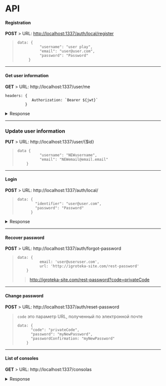 # API 

#### Registration 

**POST** > URL: [http://localhost:1337/auth/local/register](http://localhost:1337/auth/local/register)

>     data: {
>     		    "username": "user play",
>     		    "email": "user@user.com",
>     		    "password": "Password"
>     	   }
<hr></hr>

#### Get user information
**GET** > URL: http://localhost:1337/user/me

    headers: {
    		    Authorization: `Bearer ${jwt}`
             }

   
  <details><summary>Response</summary>
 
     {
         "_id": "5b2c3f7b8d67ce14620bac28",
         "username": "useruser",
         "email": "user@useruser.com",
         "provider": "local",
         "role": {
             "_id": "5b2c0adf2fa51a2198454cde",
             "name": "Authenticated",
             "description": "Default role given to authenticated user.",
             "type": "authenticated",
             "__v": 0
         },
         "__v": 0,
         "id": "5b2c3f7b8d67ce14620bac28"
     }
 </details>

<hr></hr>

### Update user information
**PUT** > URL: http://localhost:1337/user/{$id}

>     data {
>     			"username": "NEWusername",
>     	        "email": "NEWemail@email.email"
>     	  }
<hr></hr>

####  Login

**POST** > URL: http://localhost:1337/auth/local/
> 
>     data: {
>             "identifier": "user@user.com",
>             "password": "Password"
>           } 
<details><summary>Response</summary>
 
     {
     "jwt": "eyJhbGciOiJIUzI1NiIsInR5cCI6IkpXVCJ.....",
     "user": {
         "_id": "5b2c3f7b8d67ce14620bac28",
         "username": "useruser",
         "email": "user@useruser.com",
         "provider": "local",
         "role": {
             "_id": "5b2c0adf2fa51a2198454cde",
             "name": "Authenticated",
             "description": "Default role given to authenticated user.",
             "type": "authenticated",
             "__v": 0
         },
         "__v": 0,
         "id": "5b2c3f7b8d67ce14620bac28"
    } } 
</details>    
<hr></hr>

#### Recover password
**POST**  >  URL: http://localhost:1337/auth/forgot-password

>     data: {
> 	            email: 'user@useruser.com',
> 	            url: 'http://igroteka-site.com/rest-password'
> 	      }
> >http://igroteka-site.com/rest-password?code=privateCode
<hr></hr>
    
#### Change password

**POST** > URL:   http://localhost:1337/auth/reset-password

> `code` это параметр URL, полученный по электронной почте
> 
>     data: {
> 		    "code": "privateCode",
> 		    "password": "myNewPassword",
> 		    "passwordConfirmation: "myNewPassword"
> 		  }
<hr></hr>

#### List of consoles
**GET** > URL:  http://localhost:1337/consolas
 <details><summary>Response</summary>

     [
        {
            "_id": "5b2c0ea84fc2d40468d34583",
            "Name": "Playstation 4 Pro",
            "sescription": "Sescription",
            "Console_credentials": "Console_credentials",
            "games": "Games 1 . 2 . 3",
            "createdAt": "2018-06-21T20:46:32.691Z",
            "updatedAt": "2018-06-22T01:17:02.268Z",
            "__v": 0,
            "id": "5b2c0ea84fc2d40468d34583",
            "Console_group_id": {
                "_id": "5b2c0eda4fc2d40468d34584",
                "Console": "DemoGroup",
                "Games": "Games 1. 2 .3 .4",
                "createdAt": "2018-06-21T20:47:22.593Z",
                "updatedAt": "2018-06-21T20:47:22.785Z",
                "__v": 0,
                "id": "5b2c0eda4fc2d40468d34584"
            },
            "img": {
                "_id": "5b2c4e0eb2a2cf156c0070a2",
                "name": "PS4-Pro.png",
                "hash": "214b14ee92724198aae2e5d69b5c2a44",
                "ext": ".png",
                "mime": "image/png",
                "size": "117.87",
                "url": "/uploads/214b14ee92724198aae2e5d69b5c2a44.png",
                "provider": "local",
                "related": [
                    "5b2c0ea84fc2d40468d34583"
                ],
                "createdAt": "2018-06-22T01:17:02.301Z",
                "updatedAt": "2018-06-22T01:17:02.319Z",
                "__v": 0,
                "id": "5b2c4e0eb2a2cf156c0070a2"
            }
        }
    ]


#### Console details
**GRT** > URL: http://localhost:1337/Consoles/_id


 
	      
